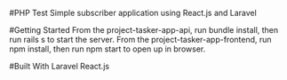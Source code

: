 #PHP Test
Simple subscriber  application using React.js and Laravel

#Getting Started
From the project-tasker-app-api, run bundle install, then run rails s to start the server. From the project-tasker-app-frontend, run npm install, then run npm start to open up in browser.

#Built With
Laravel
React.js
